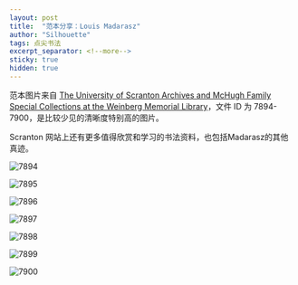 ```yaml
---
layout: post
title:  "范本分享：Louis Madarasz"
author: "Silhouette"
tags: 点尖书法
excerpt_separator: <!--more-->
sticky: true
hidden: true
---
```


范本图片来自 [The University of Scranton Archives and McHugh Family Special Collections at the Weinberg Memorial Library](https://digitalservices.scranton.edu/digital/collection/zanerbloser/)，文件 ID 为 7894-7900<!--more-->，是比较少见的清晰度特别高的图片。

Scranton 网站上还有更多值得欣赏和学习的书法资料，也包括Madarasz的其他真迹。

![7894](/assets/images/zanerbloser_7894_full.jpg)

![7895](/assets/images/zanerbloser_7895_full.jpg)

![7896](/assets/images/zanerbloser_7896_full.jpg)

![7897](/assets/images/zanerbloser_7897_full.jpg)

![7898](/assets/images/zanerbloser_7898_full.jpg)

![7899](/assets/images/zanerbloser_7899_full.jpg)

![7900](/assets/images/zanerbloser_7900_full.jpg)

